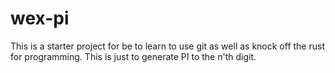 # wex-pi
This is a starter project for be to learn to use git as well as knock off the rust for programming. This is just to generate PI to the n'th digit.
